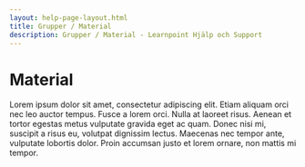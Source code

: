 ```yaml
---
layout: help-page-layout.html
title: Grupper / Material
description: Grupper / Material - Learnpoint Hjälp och Support
---
```


# Material

<!-- only-in-swedish.html -->

Lorem ipsum dolor sit amet, consectetur adipiscing elit. Etiam aliquam orci nec leo auctor tempus. Fusce a lorem orci. Nulla at laoreet risus. Aenean et tortor egestas metus vulputate gravida eget ac quam. Donec nisi mi, suscipit a risus eu, volutpat dignissim lectus. Maecenas nec tempor ante, vulputate lobortis dolor. Proin accumsan justo et lorem ornare, non mattis mi tempor.